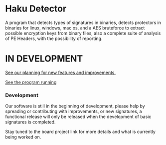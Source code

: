 # Haku Detector

A program that detects types of signatures in binaries, detects protectors in binaries for linux, windows, mac os, and a AES bruteforce to extract possible encryption keys from binary files, also a complete suite of analysis of PE Headers, with the possibility of reporting.

# IN DEVELOPMENT
[See our planning for new features and improvements.](https://github.com/users/keowu/projects/1)

[See the program running](https://www.youtube.com/watch?v=tx6DXMa5S-4)

### Development

Our software is still in the beginning of development, please help by spreading or contributing with improvements, or new signatures, a functional release will only be released when the development of basic signatures is completed.

Stay tuned to the board project link for more details and what is currently being worked on.
